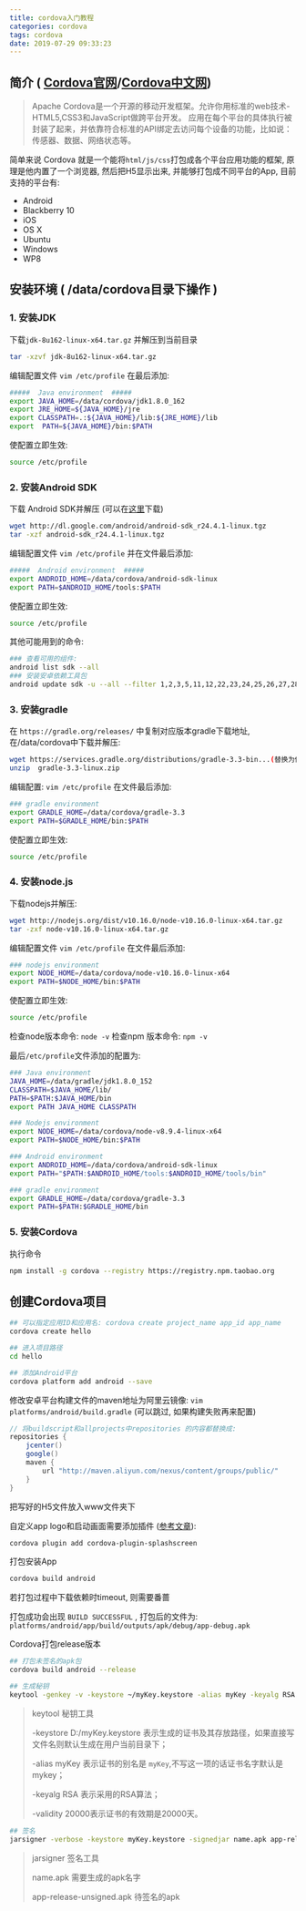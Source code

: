 ```yaml
---
title: cordova入门教程
categories: cordova
tags: cordova
date: 2019-07-29 09:33:23
---
```


简介 ( [Cordova官网](https://cordova.apache.org/)/[Cordova中文网](https://cordova.axuer.com/))
----

> Apache Cordova是一个开源的移动开发框架。允许你用标准的web技术-HTML5,CSS3和JavaScript做跨平台开发。 应用在每个平台的具体执行被封装了起来，并依靠符合标准的API绑定去访问每个设备的功能，比如说：传感器、数据、网络状态等。

简单来说 Cordova 就是一个能将`html/js/css`打包成各个平台应用功能的框架, 原理是他内置了一个浏览器, 然后把H5显示出来, 并能够打包成不同平台的App, 目前支持的平台有:

- Android
- Blackberry 10
- iOS
- OS X
- Ubuntu
- Windows
- WP8

安装环境 ( /data/cordova目录下操作 )
------

### 1. 安装JDK

下载`jdk-8u162-linux-x64.tar.gz` 并解压到当前目录

```bash
tar -xzvf jdk-8u162-linux-x64.tar.gz
```

编辑配置文件 `vim /etc/profile` 在最后添加:

```bash
#####  Java environment  #####
export JAVA_HOME=/data/cordova/jdk1.8.0_162
export JRE_HOME=${JAVA_HOME}/jre
export CLASSPATH=.:${JAVA_HOME}/lib:${JRE_HOME}/lib
export  PATH=${JAVA_HOME}/bin:$PATH
```

使配置立即生效:

```bash
source /etc/profile
```

### 2. 安装Android SDK

下载 Android SDK并解压 (可以在[这里](https://www.androiddevtools.cn/)下载)

```bash
wget http://dl.google.com/android/android-sdk_r24.4.1-linux.tgz
tar -xzf android-sdk_r24.4.1-linux.tgz 
```

编辑配置文件 `vim /etc/profile` 并在文件最后添加:

```bash
#####  Android environment  #####
export ANDROID_HOME=/data/cordova/android-sdk-linux
export PATH=$ANDROID_HOME/tools:$PATH
```

使配置立即生效:

```bash
source /etc/profile
```

其他可能用到的命令:

```bash
### 查看可用的组件:
android list sdk --all
### 安装安卓依赖工具包
android update sdk -u --all --filter 1,2,3,5,11,12,22,23,24,25,26,27,28,29,45,88,89
```

### 3. 安装gradle

在 `https://gradle.org/releases/` 中复制对应版本gradle下载地址,在/data/cordova中下载并解压:

```bash
wget https://services.gradle.org/distributions/gradle-3.3-bin...(替换为你复制的那个下载地址)
unzip  gradle-3.3-linux.zip
```

编辑配置: `vim /etc/profile` 在文件最后添加:

```bash
### gradle environment
export GRADLE_HOME=/data/cordova/gradle-3.3
export PATH=$GRADLE_HOME/bin:$PATH
```

使配置立即生效:

```bash
source /etc/profile
```

### 4. 安装node.js

下载nodejs并解压:

```bash
wget http://nodejs.org/dist/v10.16.0/node-v10.16.0-linux-x64.tar.gz
tar -zxf node-v10.16.0-linux-x64.tar.gz
```

编辑配置文件 `vim /etc/profile` 在文件最后添加:

```bash
### nodejs environment
export NODE_HOME=/data/cordova/node-v10.16.0-linux-x64
export PATH=$NODE_HOME/bin:$PATH  
```

使配置立即生效: 

```bash
source /etc/profile
```

检查node版本命令: `node -v`
检查npm 版本命令: `npm -v`

最后`/etc/profile`文件添加的配置为:

```bash
### Java environment
JAVA_HOME=/data/gradle/jdk1.8.0_152
CLASSPATH=$JAVA_HOME/lib/
PATH=$PATH:$JAVA_HOME/bin
export PATH JAVA_HOME CLASSPATH

### Nodejs environment
export NODE_HOME=/data/cordova/node-v8.9.4-linux-x64
export PATH=$NODE_HOME/bin:$PATH

### Android environment
export ANDROID_HOME=/data/cordova/android-sdk-linux
export PATH="$PATH:$ANDROID_HOME/tools:$ANDROID_HOME/tools/bin"

### gradle environment
export GRADLE_HOME=/data/cordova/gradle-3.3
export PATH=$PATH:$GRADLE_HOME/bin
```

### 5. 安装Cordova

执行命令

```bash
npm install -g cordova --registry https://registry.npm.taobao.org
```

创建Cordova项目
-------------

```bash
## 可以指定应用ID和应用名: cordova create project_name app_id app_name
cordova create hello

## 进入项目路径
cd hello

## 添加Android平台
cordova platform add android --save
```

修改安卓平台构建文件的maven地址为阿里云镜像: `vim  platforms/android/build.gradle` (可以跳过, 如果构建失败再来配置)

```gradle
// 将buildscript和allprojects中repositories 的内容都替换成:
repositories {
    jcenter()
    google()
    maven {
        url "http://maven.aliyun.com/nexus/content/groups/public/"
    }
}
```

把写好的H5文件放入www文件夹下

自定义app logo和启动画面需要添加插件 ([参考文章](https://blog.csdn.net/lc_style/article/details/78401105)):

```bash
cordova plugin add cordova-plugin-splashscreen
```

打包安装App

```bash
cordova build android
```

若打包过程中下载依赖时timeout, 则需要番蔷

打包成功会出现 `BUILD SUCCESSFUL` , 打包后的文件为: `platforms/android/app/build/outputs/apk/debug/app-debug.apk`

Cordova打包release版本

```bash
## 打包未签名的apk包
cordova build android --release
```

```bash
## 生成秘钥
keytool -genkey -v -keystore ~/myKey.keystore -alias myKey -keyalg RSA -validity 20000 
```
> keytool 秘钥工具
> 
> -keystore D:/myKey.keystore 表示生成的证书及其存放路径，如果直接写文件名则默认生成在用户当前目录下；
> 
> -alias myKey 表示证书的别名是 `myKey`,不写这一项的话证书名字默认是mykey；
> 
> -keyalg RSA 表示采用的RSA算法；
> 
> -validity 20000表示证书的有效期是20000天。


```bash
## 签名
jarsigner -verbose -keystore myKey.keystore -signedjar name.apk app-release-unsigned.apk myKey
```
> jarsigner 签名工具
> 
> name.apk 需要生成的apk名字
> 
> app-release-unsigned.apk 待签名的apk
